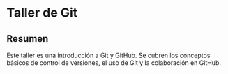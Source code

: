 # Taller de Git

## Resumen

Este taller es una introducción a Git y GitHub. Se cubren los conceptos básicos de control de versiones, el uso de Git y la colaboración en GitHub.